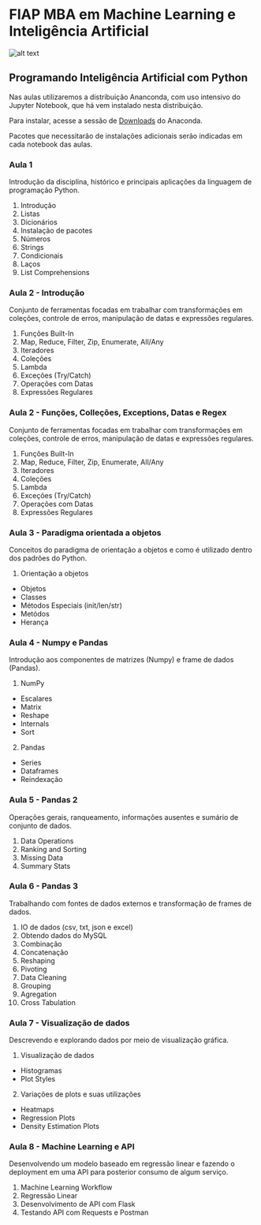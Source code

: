 # FIAP MBA em Machine Learning e Inteligência Artificial

![alt text](https://github.com/michelpf/fiap-ml-prog-ia-python/blob/master/ai-abstract-istock.jpg)


## Programando Inteligência Artificial com Python

Nas aulas utilizaremos a distribuição Ananconda, com uso intensivo do Jupyter Notebook, que há vem instalado nesta distribuição.

Para instalar, acesse a sessão de [Downloads](https://www.anaconda.com/download) do Anaconda.

Pacotes que necessitarão de instalações adicionais serão indicadas em cada notebook das aulas.

### Aula 1

Introdução da disciplina, histórico e principais aplicações da linguagem de programação Python.

1. Introdução
2. Listas
3. Dicionários
4. Instalação de pacotes
5. Números
6. Strings
7. Condicionais
8. Laços
9. List Comprehensions

### Aula 2 - Introdução

Conjunto de ferramentas focadas em trabalhar com transformações em coleções, controle de erros, manipulação de datas e expressões regulares.

1. Funções Built-In
2. Map, Reduce, Filter, Zip, Enumerate, All/Any
3. Iteradores
4. Coleções
5. Lambda
6. Exceções (Try/Catch)
7. Operações com Datas
8. Expressões Regulares

### Aula 2 - Funções, Colleções, Exceptions, Datas e Regex

Conjunto de ferramentas focadas em trabalhar com transformações em coleções, controle de erros, manipulação de datas e expressões regulares.

1. Funções Built-In
2. Map, Reduce, Filter, Zip, Enumerate, All/Any
3. Iteradores
4. Coleções
5. Lambda
6. Exceções (Try/Catch)
7. Operações com Datas
8. Expressões Regulares

### Aula 3 - Paradigma orientada a objetos

Conceitos do paradigma de orientação a objetos e como é utilizado dentro dos padrões do Python.

1. Orientação a objetos
* Objetos
* Classes
* Métodos Especiais (init/len/str)
* Metódos
* Herança

### Aula 4 - Numpy e Pandas

Introdução aos componentes de matrizes (Numpy) e frame de dados (Pandas).

1. NumPy
* Escalares
* Matrix
* Reshape
* Internals
* Sort

2. Pandas
* Series
* Dataframes
* Reindexação


### Aula 5 - Pandas 2

Operações gerais, ranqueamento, informações ausentes e sumário de conjunto de dados.

1. Data Operations
2. Ranking and Sorting
3. Missing Data
4. Summary Stats

### Aula 6 - Pandas 3

Trabalhando com fontes de dados externos e transformação de frames de dados.

1. IO de dados (csv, txt, json e excel)
2. Obtendo dados do MySQL
3. Combinação
4. Concatenação
5. Reshaping
6. Pivoting
7. Data Cleaning
8. Grouping
9. Agregation
10. Cross Tabulation

### Aula 7 - Visualização de dados

Descrevendo e explorando dados por meio de visualização gráfica.

1. Visualização de dados
* Histogramas
* Plot Styles

2. Variações de plots e suas utilizações
* Heatmaps
* Regression Plots
* Density Estimation Plots

### Aula 8 - Machine Learning e API

Desenvolvendo um modelo baseado em regressão linear e fazendo o deployment em uma API para posterior consumo de algum serviço.

1. Machine Learning Workflow
2. Regressão Linear
3. Desenvolvimento de API com Flask
4. Testando API com Requests e Postman
